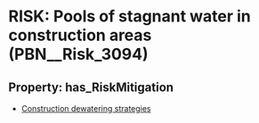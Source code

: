 # RISK: __Pools of stagnant water in construction areas__ (PBN__Risk_3094)

## Property: has_RiskMitigation

* [Construction dewatering strategies](PBN__Mitigation_1479)


